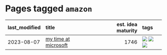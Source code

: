 # Pages tagged `amazon`

|last_modified|title|est. idea maturity|tags
|:---|:---|---:|:---|
|2023-08-07|[my time at microsoft](../entries/my_time_at_microsoft.md)|1746|[![](https://img.shields.io/badge/tag-amazon-49fd1a)](../tags/amazon.md) [![](https://img.shields.io/badge/tag-autobiographical-6edb5)](../tags/autobiographical.md) [![](https://img.shields.io/badge/tag-microsoft-f1c85)](../tags/microsoft.md)|
